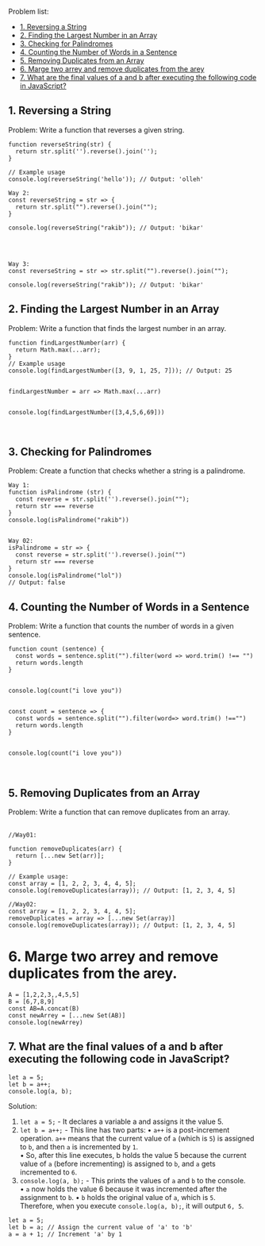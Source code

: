 Problem list:
 - [1. Reversing a String](#1-Reversing-a-String)
 - [2. Finding the Largest Number in an Array](#2-Finding-the-Largest-Number-in-an-Array)
 - [3. Checking for Palindromes](#3-Checking-for-Palindromes)
 - [4. Counting the Number of Words in a Sentence](#4-Counting-the-Number-of-Words-in-a-Sentence)
 - [5. Removing Duplicates from an Array](#5-Removing-Duplicates-from-an-Array)
 - [6. Marge two arrey and remove duplicates from the arey](#6-Marge-two-arrey-and-remove-duplicates-from-the-arey)
 - [7. What are the final values of a and b after executing the following code in JavaScript?](#7-what-are-the-final-values-of-a-and-b-after-executing-the-following-code-in-javascript)
   

## 1. Reversing a String
Problem: Write a function that reverses a given string.
<br>

```
function reverseString(str) {
  return str.split('').reverse().join('');
}

// Example usage
console.log(reverseString('hello')); // Output: 'olleh'

Way 2:
const reverseString = str => {
  return str.split("").reverse().join("");
}

console.log(reverseString("rakib")); // Output: 'bikar'

```
<br>

```

Way 3: 
const reverseString = str => str.split("").reverse().join("");

console.log(reverseString("rakib")); // Output: 'bikar'

```

## 2. Finding the Largest Number in an Array
Problem: Write a function that finds the largest number in an array.
<br>

```
function findLargestNumber(arr) {
  return Math.max(...arr);
}
// Example usage
console.log(findLargestNumber([3, 9, 1, 25, 7])); // Output: 25


findLargestNumber = arr => Math.max(...arr)


console.log(findLargestNumber([3,4,5,6,69]))

```
<br>

## 3. Checking for Palindromes
Problem: Create a function that checks whether a string is a palindrome.
<br>

```
Way 1:
function isPalindrome (str) {
  const reverse = str.split('').reverse().join("");
  return str === reverse
}
console.log(isPalindrome("rakib"))


Way 02: 
isPalindrome = str => {
  const reverse = str.split('').reverse().join("")
  return str === reverse
}
console.log(isPalindrome("lol"))
// Output: false

```


## 4. Counting the Number of Words in a Sentence
Problem: Write a function that counts the number of words in a given sentence.
<br>

```
function count (sentence) {
  const words = sentence.split("").filter(word => word.trim() !== "")
  return words.length
}


console.log(count("i love you"))


const count = sentence => {
  const words = sentence.split("").filter(word=> word.trim() !=="")
  return words.length
} 


console.log(count("i love you"))

```
<br>

## 5. Removing Duplicates from an Array
Problem: Write a function that can remove duplicates from an array. <br>
<br>

```
//Way01:

function removeDuplicates(arr) {
  return [...new Set(arr)];
}

// Example usage:
const array = [1, 2, 2, 3, 4, 4, 5];
console.log(removeDuplicates(array)); // Output: [1, 2, 3, 4, 5]

```

```
//Way02:
const array = [1, 2, 2, 3, 4, 4, 5];
removeDuplicates = array => [...new Set(array)]
console.log(removeDuplicates(array)); // Output: [1, 2, 3, 4, 5]
```

# 6. Marge two arrey and remove duplicates from the arey. 

```
A = [1,2,2,3,,4,5,5]
B = [6,7,8,9]
const AB=A.concat(B)
const newArrey = [...new Set(AB)]
console.log(newArrey)
```
## 7. What are the final values of a and b after executing the following code in JavaScript?

```
let a = 5;
let b = a++;
console.log(a, b);
```
Solution:
1.	`let a = 5;` - It declares a variable a and assigns it the value 5. <br>
2.	`let b = a++;` - This line has two parts:
•	`a++` is a post-increment operation. `a++` means that the current value of `a` (which is `5`) is assigned to `b`, and then `a` is incremented by `1`. <br>
•	So, after this line executes, b holds the value 5 because the current value of `a` (before incrementing) is assigned to `b`, and `a` gets incremented to `6`. <br>
3.	`console.log(a, b);` - This prints the values of `a` and `b` to the console. <br>
•	`a` now holds the value 6 because it was incremented after the assignment to `b`.
•	`b` holds the original value of `a`, which is `5`. <br>
Therefore, when you execute `console.log(a, b);`, it will output `6, 5`.

```
let a = 5;
let b = a; // Assign the current value of 'a' to 'b'
a = a + 1; // Increment 'a' by 1
```
